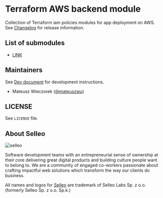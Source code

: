 # Terraform AWS backend module

Collection of Terraform iam policies modules for app deployment on AWS. See [Changelog](https://github.com/Selleo/terraform-aws-iam/blob/main/CHANGELOG.md) for release information.

## List of submodules

* [LINK](https://tfregistrylink.com)

## Maintainers

See [Dev document](https://github.com/Selleo/terraform-aws-backend/blob/main/DEV.md) for development instructions.

* Mateusz Wieczorek ([@mateuszwu](https://github.com/mateuszwu))

## LICENSE

See `LICENSE` file.

## About Selleo

![selleo](https://raw.githubusercontent.com/Selleo/selleo-resources/master/public/github_footer.png)

Software development teams with an entrepreneurial sense of ownership at their core delivering great digital products and building culture people want to belong to. We are a community of engaged co-workers passionate about crafting impactful web solutions which transform the way our clients do business.

All names and logos for [Selleo](https://selleo.com/about) are trademark of Selleo Labs Sp. z o.o. (formerly Selleo Sp. z o.o. Sp.k.)
